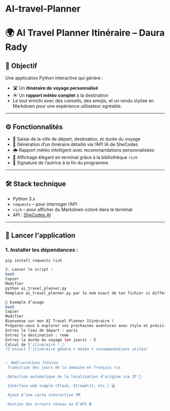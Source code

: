 # AI-travel-Planner
# 🌍 AI Travel Planner Itinéraire – Daura Rady

## 🧭 Objectif

Une application Python interactive qui génère :
- 🛣️ Un **itinéraire de voyage personnalisé**
- ☀️ Un **rapport météo complet** à la destination
- Le tout enrichi avec des conseils, des emojis, et un rendu stylisé en Markdown pour une expérience utilisateur agréable.

---

## ⚙️ Fonctionnalités

- 📍 Saisie de la ville de départ, destination, et durée du voyage
- 🤖 Génération d’un itinéraire détaillé via l’API IA de SheCodes
- 🌦️ Rapport météo intelligent avec recommandations personnalisées
- 💬 Affichage élégant en terminal grâce à la bibliothèque `rich`
- 👤 Signature de l’autrice à la fin du programme

---

## 🛠️ Stack technique

- Python 3.x
- `requests` – pour interroger l’API
- `rich` – pour afficher du Markdown coloré dans le terminal
- API : [SheCodes AI](https://www.shecodes.io/weather)

---

## 🚀 Lancer l'application

### 1. Installer les dépendances :

```bash
pip install requests rich

2. Lancer le script :
bash
Copier
Modifier
python ai_travel_planner.py
Remplace ai_travel_planner.py par le nom exact de ton fichier si différent.

📌 Exemple d’usage
bash
Copier
Modifier
Bienvenue sur mon AI Travel Planner Itinéraire !
Préparez-vous à explorer vos prochaines aventures avec style et précision. 🚀
Entrez le lieu de départ : paris
Entrez la destination : rome
Entrez la durée du voyage (en jours) : 5
Calcul de l'itinéraire ! 🚀
(S’ensuit l’itinéraire généré + météo + recommandations utiles)


✅ Améliorations futures
 Traduction des jours de la semaine en français 🇫🇷

 Détection automatique de la localisation d’origine via IP 📍

 Interface web simple (Flask, Streamlit, etc.) 💻

 Ajout d’une carte interactive 🗺️

 Gestion des erreurs réseau ou d’API 🔒
